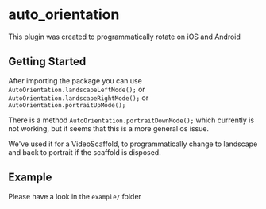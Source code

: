 # auto_orientation
This plugin was created to programmatically rotate on iOS and Android

## Getting Started

After importing the package you can use
`AutoOrientation.landscapeLeftMode();` or
`AutoOrientation.landscapeRightMode();` or
`AutoOrientation.portraitUpMode();`

There is a method `AutoOrientation.portraitDownMode();`
which currently is not working, but it seems that this is a more general os issue.

We've used it for a VideoScaffold, to programmatically change to landscape
and back to portrait if the scaffold is disposed.

## Example

Please have a look in the `example/` folder

